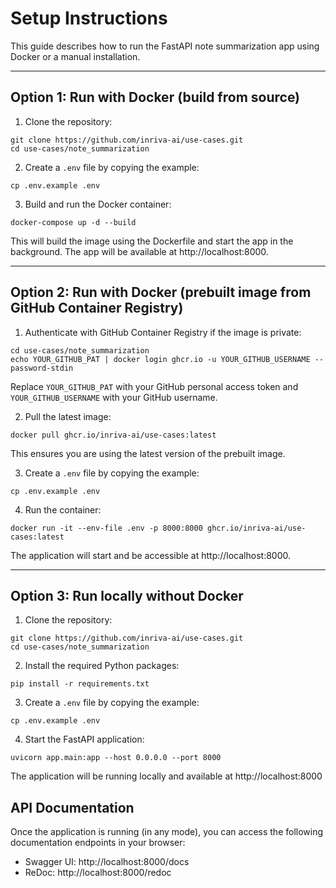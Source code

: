# Setup Instructions

This guide describes how to run the FastAPI note summarization app using Docker or a manual installation.

---

## Option 1: Run with Docker (build from source)

1. Clone the repository:

```
git clone https://github.com/inriva-ai/use-cases.git
cd use-cases/note_summarization
```

2. Create a `.env` file by copying the example:

```
cp .env.example .env
```

3. Build and run the Docker container:

```
docker-compose up -d --build
```

This will build the image using the Dockerfile and start the app in the background. The app will be available at http://localhost:8000.

---

## Option 2: Run with Docker (prebuilt image from GitHub Container Registry)

1. Authenticate with GitHub Container Registry if the image is private:

```
cd use-cases/note_summarization
echo YOUR_GITHUB_PAT | docker login ghcr.io -u YOUR_GITHUB_USERNAME --password-stdin
```

Replace `YOUR_GITHUB_PAT` with your GitHub personal access token and `YOUR_GITHUB_USERNAME` with your GitHub username.

2. Pull the latest image:

```
docker pull ghcr.io/inriva-ai/use-cases:latest
```

This ensures you are using the latest version of the prebuilt image.

3. Create a `.env` file by copying the example:

```
cp .env.example .env
```

4. Run the container:

```
docker run -it --env-file .env -p 8000:8000 ghcr.io/inriva-ai/use-cases:latest
```

The application will start and be accessible at http://localhost:8000.

---

## Option 3: Run locally without Docker

1. Clone the repository:

```
git clone https://github.com/inriva-ai/use-cases.git
cd use-cases/note_summarization
```

2. Install the required Python packages:

```
pip install -r requirements.txt
```

3. Create a `.env` file by copying the example:

```
cp .env.example .env
```

4. Start the FastAPI application:

```
uvicorn app.main:app --host 0.0.0.0 --port 8000
```

The application will be running locally and available at http://localhost:8000

## API Documentation

Once the application is running (in any mode), you can access the following documentation endpoints in your browser:

- Swagger UI: http://localhost:8000/docs
- ReDoc: http://localhost:8000/redoc
